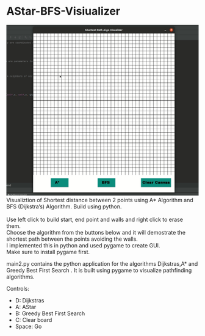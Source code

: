 # AStar-BFS-Visiualizer</br>
![](visualizer.gif)</br>
Visualiztion of Shortest distance between 2 points using A* Algorithm and BFS (Dijkstra’s) Algorithm. Build using python. </br> </br>
Use left click to build start, end point and walls and right click to erase them. <br>
Choose the algorithm from the buttons below and it will demostrate the shortest path between the points avoiding the walls. </br>
I implemented this in python and used pygame to create GUI. <br>
Make sure to install pygame first. </br>

main2.py contains the python application for the algorithms Dijkstras,A* and Greedy Best First Search . It is built using pygame to visualize pathfinding algorithms.

Controls:
- D: Dijkstras
- A: AStar
- B: Greedy Best First Search
- C: Clear board
- Space: Go
